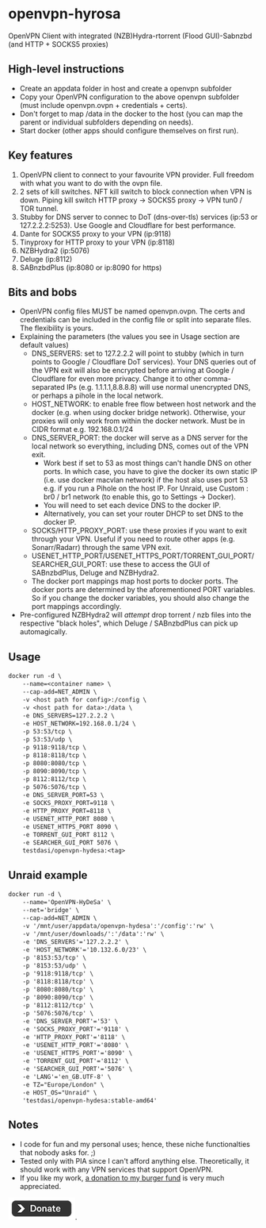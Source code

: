 # openvpn-hyrosa
OpenVPN Client with integrated (NZB)Hydra-rtorrent (Flood GUI)-Sabnzbd (and HTTP + SOCKS5 proxies)

## High-level instructions
* Create an appdata folder in host and create a openvpn subfolder
* Copy your OpenVPN configuration to the above openvpn subfolder (must include openvpn.ovpn + credentials + certs).
* Don't forget to map /data in the docker to the host (you can map the parent or individual subfolders depending on needs).
* Start docker (other apps should configure themselves on first run).

## Key features
1. OpenVPN client to connect to your favourite VPN provider. Full freedom with what you want to do with the ovpn file.
1. 2 sets of kill switches. NFT kill switch to block connection when VPN is down. Piping kill switch HTTP proxy -> SOCKS5 proxy -> VPN tun0 / TOR tunnel.
1. Stubby for DNS server to connec to DoT (dns-over-tls) services (ip:53 or 127.2.2.2:5253). Use Google and Cloudflare for best performance.
1. Dante for SOCKS5 proxy to your VPN (ip:9118)
1. Tinyproxy for HTTP proxy to your VPN (ip:8118)
1. NZBHydra2 (ip:5076)
1. Deluge (ip:8112)
1. SABnzbdPlus (ip:8080 or ip:8090 for https)

## Bits and bobs
* OpenVPN config files MUST be named openvpn.ovpn. The certs and credentials can be included in the config file or split into separate files. The flexibility is yours.
* Explaining the parameters (the values you see in Usage section are default values)
  * DNS_SERVERS: set to 127.2.2.2 will point to stubby (which in turn points to Google / Cloudflare DoT services). Your DNS queries out of the VPN exit will also be encrypted before arriving at Google / Cloudflare for even more privacy. Change it to other comma-separated IPs (e.g. 1.1.1.1,8.8.8.8) will use normal unencrypted DNS, or perhaps a pihole in the local network.
  * HOST_NETWORK: to enable free flow between host network and the docker (e.g. when using docker bridge network). Otherwise, your proxies will only work from within the docker network. Must be in CIDR format e.g. 192.168.0.1/24
  * DNS_SERVER_PORT: the docker will serve as a DNS server for the local network so everything, including DNS, comes out of the VPN exit.
    * Work best if set to 53 as most things can't handle DNS on other ports. In which case, you have to give the docker its own static IP (i.e. use docker macvlan network) if the host also uses port 53 e.g. if you run a Pihole on the host IP. For Unraid, use Custom : br0 / br1 network (to enable this, go to Settings -> Docker).
    * You will need to set each device DNS to the docker IP.
    * Alternatively, you can set your router DHCP to set DNS to the docker IP.
  * SOCKS/HTTP_PROXY_PORT: use these proxies if you want to exit through your VPN. Useful if you need to route other apps (e.g. Sonarr/Radarr) through the same VPN exit.
  * USENET_HTTP_PORT/USENET_HTTPS_PORT/TORRENT_GUI_PORT/SEARCHER_GUI_PORT: use these to access the GUI of SABnzbdPlus, Deluge and NZBHydra2.
  * The docker port mappings map host ports to docker ports. The docker ports are determined by the aforementioned PORT variables. So if you change the docker variables, you should also change the port mappings accordingly.
* Pre-configured NZBHydra2 will *attempt* drop torrent / nzb files into the respective "black holes", which Deluge / SABnzbdPlus can pick up automagically.

## Usage
    docker run -d \
        --name=<container name> \
        --cap-add=NET_ADMIN \
        -v <host path for config>:/config \
        -v <host path for data>:/data \
        -e DNS_SERVERS=127.2.2.2 \
        -e HOST_NETWORK=192.168.0.1/24 \
        -p 53:53/tcp \
        -p 53:53/udp \
        -p 9118:9118/tcp \
        -p 8118:8118/tcp \
        -p 8080:8080/tcp \
        -p 8090:8090/tcp \
        -p 8112:8112/tcp \
        -p 5076:5076/tcp \
        -e DNS_SERVER_PORT=53 \
        -e SOCKS_PROXY_PORT=9118 \
        -e HTTP_PROXY_PORT=8118 \
        -e USENET_HTTP_PORT 8080 \
        -e USENET_HTTPS_PORT 8090 \
        -e TORRENT_GUI_PORT 8112 \
        -e SEARCHER_GUI_PORT 5076 \
        testdasi/openvpn-hydesa:<tag>

## Unraid example
    docker run -d \
        --name='OpenVPN-HyDeSa' \
        --net='bridge' \
        --cap-add=NET_ADMIN \
        -v '/mnt/user/appdata/openvpn-hydesa':'/config':'rw' \
        -v '/mnt/user/downloads/':'/data':'rw' \
        -e 'DNS_SERVERS'='127.2.2.2' \
        -e 'HOST_NETWORK'='10.132.6.0/23' \
        -p '8153:53/tcp' \
        -p '8153:53/udp' \
        -p '9118:9118/tcp' \
        -p '8118:8118/tcp' \
        -p '8080:8080/tcp' \
        -p '8090:8090/tcp' \
        -p '8112:8112/tcp' \
        -p '5076:5076/tcp' \
        -e 'DNS_SERVER_PORT'='53' \
        -e 'SOCKS_PROXY_PORT'='9118' \
        -e 'HTTP_PROXY_PORT'='8118' \
        -e 'USENET_HTTP_PORT'='8080' \
        -e 'USENET_HTTPS_PORT'='8090' \
        -e 'TORRENT_GUI_PORT'='8112' \
        -e 'SEARCHER_GUI_PORT'='5076' \
        -e 'LANG'='en_GB.UTF-8' \
        -e TZ="Europe/London" \
        -e HOST_OS="Unraid" \
        'testdasi/openvpn-hydesa:stable-amd64' 

## Notes
* I code for fun and my personal uses; hence, these niche functionalties that nobody asks for. ;)
* Tested only with PIA since I can't afford anything else. Theoretically, it should work with any VPN services that support OpenVPN.
* If you like my work, [a donation to my burger fund](https://paypal.me/mersenne) is very much appreciated.

[![Donate](https://raw.githubusercontent.com/testdasi/testdasi-unraid-repo/master/donate-button-small.png)](https://paypal.me/mersenne). 
